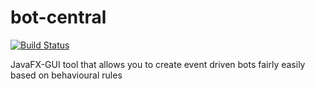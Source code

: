 # bot-central
[![Build Status](https://travis-ci.org/Alpha-Trader/bot-central.svg?branch=master)](https://travis-ci.org/Alpha-Trader/bot-central)

JavaFX-GUI tool that allows you to create event driven bots fairly easily based on behavioural rules
